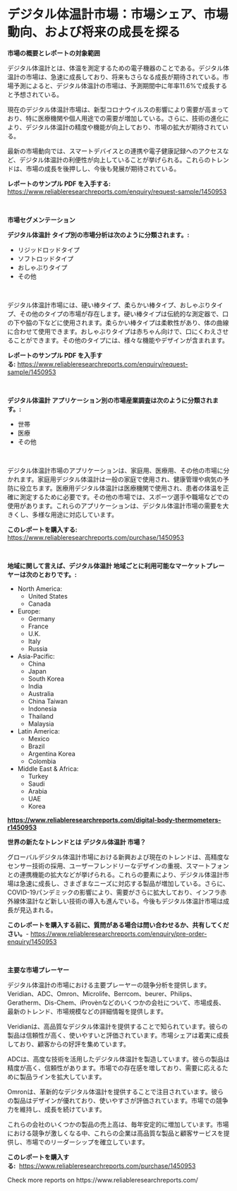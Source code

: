 <p><h1>デジタル体温計市場：市場シェア、市場動向、および将来の成長を探る</h1></p><p><strong>市場の概要とレポートの対象範囲</strong></p>
<p><p>デジタル体温計とは、体温を測定するための電子機器のことである。デジタル体温計の市場は、急速に成長しており、将来もさらなる成長が期待されている。市場予測によると、デジタル体温計の市場は、予測期間中に年率11.6%で成長すると予想されている。</p><p>現在のデジタル体温計市場は、新型コロナウイルスの影響により需要が高まっており、特に医療機関や個人用途での需要が増加している。さらに、技術の進化により、デジタル体温計の精度や機能が向上しており、市場の拡大が期待されている。</p><p>最新の市場動向では、スマートデバイスとの連携や電子健康記録へのアクセスなど、デジタル体温計の利便性が向上していることが挙げられる。これらのトレンドは、市場の成長を後押しし、今後も発展が期待されている。</p></p>
<p><strong>レポートのサンプル PDF を入手する:</strong> <a href="https://www.reliableresearchreports.com/enquiry/request-sample/1450953">https://www.reliableresearchreports.com/enquiry/request-sample/1450953</a></p>
<p>&nbsp;</p>
<p><strong>市場セグメンテーション</strong></p>
<p><strong>デジタル体温計 タイプ別の市場分析は次のように分類されます。:</strong></p>
<p><ul><li>リジッドロッドタイプ</li><li>ソフトロッドタイプ</li><li>おしゃぶりタイプ</li><li>その他</li></ul></p>
<p>&nbsp;</p>
<p><p>デジタル体温計市場には、硬い棒タイプ、柔らかい棒タイプ、おしゃぶりタイプ、その他のタイプの市場が存在します。硬い棒タイプは伝統的な測定器で、口の下や脇の下などに使用されます。柔らかい棒タイプは柔軟性があり、体の曲線に合わせて使用できます。おしゃぶりタイプは赤ちゃん向けで、口にくわえさせることができます。その他のタイプには、様々な機能やデザインが含まれます。</p></p>
<p><strong>レポートのサンプル PDF を入手する:</strong>&nbsp;<a href="https://www.reliableresearchreports.com/enquiry/request-sample/1450953">https://www.reliableresearchreports.com/enquiry/request-sample/1450953</a></p>
<p>&nbsp;</p>
<p><strong> デジタル体温計 アプリケーション別の市場産業調査は次のように分類されます。:</strong></p>
<p><ul><li>世帯</li><li>医療</li><li>その他</li></ul></p>
<p>&nbsp;</p>
<p><p>デジタル体温計市場のアプリケーションは、家庭用、医療用、その他の市場に分かれます。家庭用デジタル体温計は一般の家庭で使用され、健康管理や病気の予防に役立ちます。医療用デジタル体温計は医療機関で使用され、患者の体温を正確に測定するために必要です。その他の市場では、スポーツ選手や職場などでの使用があります。これらのアプリケーションは、デジタル体温計市場の需要を大きくし、多様な用途に対応しています。</p></p>
<p><strong>このレポートを購入する:</strong>&nbsp; <a href="https://www.reliableresearchreports.com/purchase/1450953">https://www.reliableresearchreports.com/purchase/1450953</a></p>
<p>&nbsp;</p>
<p><strong>地域に関して言えば、デジタル体温計 地域ごとに利用可能なマーケットプレーヤーは次のとおりです。:</strong></p>
<p><ul>
    <li>
        North America:
        <ul>
            <li>United States</li>
            <li>Canada</li>
        </ul>
    </li>
    <li>
        Europe:
        <ul>
            <li>Germany</li>
            <li>France</li>
            <li>U.K.</li>
            <li>Italy</li>
            <li>Russia</li>
        </ul>
    </li>
    <li>
        Asia-Pacific:
        <ul>
            <li>China</li>
            <li>Japan</li>
            <li>South Korea</li>
            <li>India</li>
            <li>Australia</li>
            <li>China Taiwan</li>
            <li>Indonesia</li>
            <li>Thailand</li>
            <li>Malaysia</li>
        </ul>
    </li>
    <li>
        Latin America:
        <ul>
            <li>Mexico</li>
            <li>Brazil</li>
            <li>Argentina Korea</li>
            <li>Colombia</li>
        </ul>
    </li>
    <li>
        Middle East & Africa:
        <ul>
            <li>Turkey</li>
            <li>Saudi</li>
            <li>Arabia</li>
            <li>UAE</li>
            <li>Korea</li>
        </ul>
    </li>
    </ul></p>
<p><strong><a href="https://www.reliableresearchreports.com/digital-body-thermometers-r1450953">https://www.reliableresearchreports.com/digital-body-thermometers-r1450953</a></strong>&nbsp;</p>
<p><strong>世界の新たなトレンドとは デジタル体温計 市場？</strong></p>
<p><p>グローバルデジタル体温計市場における新興および現在のトレンドは、高精度なセンサー技術の採用、ユーザーフレンドリーなデザインの重視、スマートフォンとの連携機能の拡大などが挙げられる。これらの要素により、デジタル体温計市場は急速に成長し、さまざまなニーズに対応する製品が増加している。さらに、COVID-19パンデミックの影響により、需要がさらに拡大しており、インフラ赤外線体温計など新しい技術の導入も進んでいる。今後もデジタル体温計市場は成長が見込まれる。</p></p>
<p><strong>このレポートを購入する前に、質問がある場合は問い合わせるか、共有してください。</strong>- <a href="https://www.reliableresearchreports.com/enquiry/pre-order-enquiry/1450953">https://www.reliableresearchreports.com/enquiry/pre-order-enquiry/1450953</a></p>
<p>&nbsp;</p>
<p><strong>主要な市場プレーヤー</strong></p>
<p><p>デジタル体温計の市場における主要プレーヤーの競争分析を提供します。Veridian、ADC、Omron、Microlife、Berrcom、beurer、Philips、Geratherm、Dis-Chem、iProvènなどのいくつかの会社について、市場成長、最新のトレンド、市場規模などの詳細情報を提供します。</p><p>Veridianは、高品質なデジタル体温計を提供することで知られています。彼らの製品は信頼性が高く、使いやすいと評価されています。市場シェアは着実に成長しており、顧客からの好評を集めています。</p><p>ADCは、高度な技術を活用したデジタル体温計を製造しています。彼らの製品は精度が高く、信頼性があります。市場での存在感を増しており、需要に応えるために製品ラインを拡大しています。</p><p>Omronは、革新的なデジタル体温計を提供することで注目されています。彼らの製品はデザインが優れており、使いやすさが評価されています。市場での競争力を維持し、成長を続けています。</p><p>これらの会社のいくつかの製品の売上高は、毎年安定的に増加しています。市場における競争が激しくなる中、これらの企業は高品質な製品と顧客サービスを提供し、市場でのリーダーシップを確立しています。</p></p>
<p><strong>このレポートを購入する:</strong>&nbsp;&nbsp;<a href="https://www.reliableresearchreports.com/purchase/1450953">https://www.reliableresearchreports.com/purchase/1450953</a></p>
<p>Check more reports on https://www.reliableresearchreports.com/</p>
